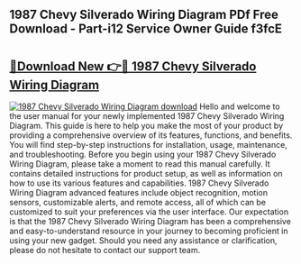 ## 1987 Chevy Silverado Wiring Diagram PDf Free Download - Part-i12 Service Owner Guide f3fcE

# <h2><a href="http://dfid8nn.blite.top/?on=1987+Chevy+Silverado+Wiring+Diagram">🔗Download New 👉🔴 1987 Chevy Silverado Wiring Diagram</a></h2>

[![1987 Chevy Silverado Wiring Diagram download](https://i.imgur.com/lujVjoI.png)](http://dfid8nn.blite.top/?on=1987+Chevy+Silverado+Wiring+Diagram)
Hello and welcome to the user manual for your newly implemented 1987 Chevy Silverado Wiring Diagram. This guide is here to help you make the most of your product by providing a comprehensive overview of its features, functions, and benefits. You will find step-by-step instructions for installation, usage, maintenance, and troubleshooting. Before you begin using your 1987 Chevy Silverado Wiring Diagram, please take a moment to read this manual carefully. It contains detailed instructions for product setup, as well as information on how to use its various features and capabilities. 1987 Chevy Silverado Wiring Diagram advanced features include object recognition, motion sensors, customizable alerts, and remote access, all of which can be customized to suit your preferences via the user interface. Our expectation is that the 1987 Chevy Silverado Wiring Diagram has been a comprehensive and easy-to-understand resource in your journey to becoming proficient in using your new gadget. Should you need any assistance or clarification, please do not hesitate to contact our support team.
